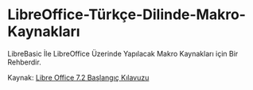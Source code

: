 # LibreOffice-Türkçe-Dilinde-Makro-Kaynakları
LibreBasic İle LibreOffice Üzerinde Yapılacak Makro Kaynakları için Bir Rehberdir.

Kaynak: [Libre Office 7.2 Başlangıç Kılavuzu](https://documentation.libreoffice.org/assets/Uploads/Documentation/tr/GS7.2/LibreOffice-Balangc-Klavuzu.pdf)
